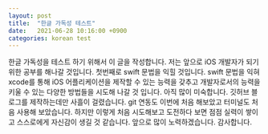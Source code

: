 ```yaml
---
layout: post
title:  "한글 가독성 테스트"
date:   2021-06-28 10:16:00 +0900
categories: korean test
---
```


한글 가독성을 테스트 하기 위해서 이 글을 작성합니다. 저는 앞으로 iOS 개발자가 되기 위한 공부를 해나갈 것입니다. 첫번째로 swift 문법을 익힐 것입니다. swift 문법을 익혀 xcode를 통해 iOS 어플리케이션을 제작할 수 있는 능력을 갖추고 개발자로서의 능력을 키울 수 있는 다양한 방법들을 시도해 나갈 것 입니다. 아직 많이 미숙합니다. 깃허브 블로그를 제작하는데만 사흘이 걸렸습니다. git 연동도 이번에 처음 해보았고 터미널도 처음 사용해 보았습니다. 하지만 이렇게 처음 시도해보고 도전하다 보면 점점 실력이 쌓이고 스스로에게 자신감이 생길 것 같습니다. 앞으로 많이 노력하겠습니다. 감사합니다.
